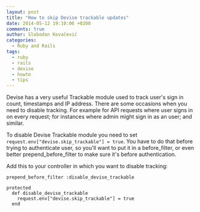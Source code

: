 ```yaml
---
layout: post
title: "How to skip Devise trackable updates"
date: 2014-05-12 19:10:06 +0200
comments: true
author: Slobodan Kovačević
categories:
  - Ruby and Rails
tags:
  - ruby
  - rails
  - devise
  - howto
  - tips
---
```


Devise has a very useful Trackable module used to track user's sign in count, timestamps and IP address. There are some occasions when you need to disable tracking. For example for API requests where user signs in on every request; for instances where admin might sign in as an user; and similar.

To disable Devise Trackable module you need to set `request.env["devise.skip_trackable"] = true`. You have to do that before trying to authenticate user, so you'll want to put it in a before_filter, or even better prepend_before_filter to make sure it's before authentication.

Add this to your controller in which you want to disable tracking:

```
prepend_before_filter :disable_devise_trackable

protected
  def disable_devise_trackable
    request.env["devise.skip_trackable"] = true
  end
```